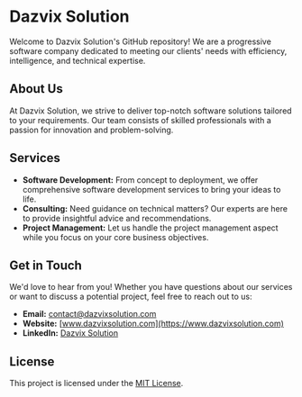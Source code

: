 # Dazvix Solution

Welcome to Dazvix Solution's GitHub repository! We are a progressive software company dedicated to meeting our clients' needs with efficiency, intelligence, and technical expertise.

## About Us

At Dazvix Solution, we strive to deliver top-notch software solutions tailored to your requirements. Our team consists of skilled professionals with a passion for innovation and problem-solving.

## Services

- **Software Development:** From concept to deployment, we offer comprehensive software development services to bring your ideas to life.
- **Consulting:** Need guidance on technical matters? Our experts are here to provide insightful advice and recommendations.
- **Project Management:** Let us handle the project management aspect while you focus on your core business objectives.

## Get in Touch

We'd love to hear from you! Whether you have questions about our services or want to discuss a potential project, feel free to reach out to us:

- **Email:** <contact@dazvixsolution.com>
- **Website:** [www.dazvixsolution.com](https://www.dazvixsolution.com)
- **LinkedIn:** [Dazvix Solution](https://www.linkedin.com/company/dazvixsolution)

## License

This project is licensed under the [MIT License](LICENSE).
